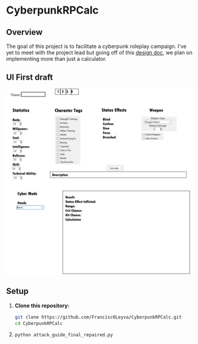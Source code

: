 # CyberpunkRPCalc
## Overview
The goal of this project is to facilitate a cyberpunk roleplay campaign. I've yet to meet with the project lead but going off of this [design doc](https://docs.google.com/document/d/13LgayXCpeodINIgvcOWp8RvYPPFfp2X_yK2ZNuREcr0/edit?usp=sharing), we plan on implementing more than just a calculator. 
## UI First draft
![first draft](assets/uifirstDraft.png)
## Setup
1. **Clone this repository:**
   ``` bash
   git clone https://github.com/Francisc0Leyva/CyberpunkRPCalc.git
   cd CyberpunkRPCalc
   ```
2. ``` bash
   python attack_guide_final_repaired.py
   ```
